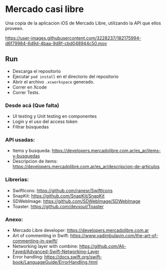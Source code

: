 # Mercado casi libre

Una copia de la aplicacion iOS de Mercado Libre, utilizando la API que ellos proveen.


https://user-images.githubusercontent.com/3228237/182175994-d6f79984-6d9d-4baa-9d8f-cbd048944c50.mov


## Run
- Descarga el repositorio
- Ejecutar `pod install` en el directorio del repositorio
- Abrir el archivo `.xcworkspace` generado.
- Correr en Xcode
- Correr Tests. 

### Desde acá (Que falta)
- UI testing y Unit testing en componentes
- Login y el uso del access token
- Filtrar búsquedas

### API usadas:
- Items y busqueda: https://developers.mercadolibre.com.ar/es_ar/items-y-busquedas
- Descripcion de items: https://developers.mercadolibre.com.ar/es_ar/descripcion-de-articulos

### Librerias:
- SwiftIcons: https://github.com/ranesr/SwiftIcons
- SnapKit: https://github.com/SnapKit/SnapKit
- SDWebImage: https://github.com/SDWebImage/SDWebImage
- Toaster: https://github.com/devxoul/Toaster

### Anexo:
- Mercado Libre developer: https://developers.mercadolibre.com.ar
- Art of commenting in Swift: https://www.vadimbulavin.com/the-art-of-commenting-in-swift/
- Networking layer with combine: https://github.com/Ali-Fayed/Advanced-Swift-Networking-Layer
- Error handling: https://docs.swift.org/swift-book/LanguageGuide/ErrorHandling.html
























































